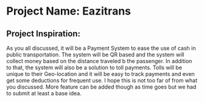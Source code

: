 # Project Name: Eazitrans
## Project Inspiration: 
As you all discussed, it will be a Payment System to ease the use of cash in public transportation. The system will be QR based and the system will collect money based on the distance traveled b the passenger. In addition to that, the system will also be a solution to toll payments. Tolls will be unique to their Geo-location and it will be easy to track payments and even get some deductions for frequent use.
I hope this is not too far of from what you discussed. More feature can be added though as time goes but we had to submit at least a base idea. 
